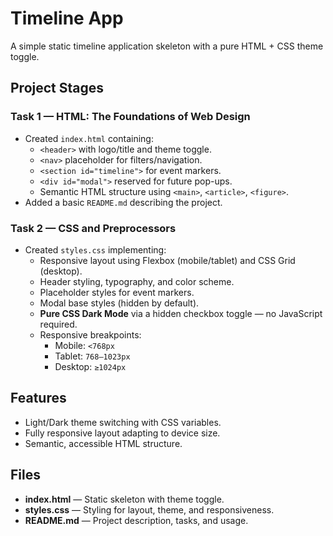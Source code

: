 # Timeline App

A simple static timeline application skeleton with a pure HTML + CSS theme toggle.

## Project Stages

### Task 1 — HTML: The Foundations of Web Design
- Created `index.html` containing:
  - `<header>` with logo/title and theme toggle.
  - `<nav>` placeholder for filters/navigation.
  - `<section id="timeline">` for event markers.
  - `<div id="modal">` reserved for future pop-ups.
  - Semantic HTML structure using `<main>`, `<article>`, `<figure>`.
- Added a basic `README.md` describing the project.

### Task 2 — CSS and Preprocessors
- Created `styles.css` implementing:
  - Responsive layout using Flexbox (mobile/tablet) and CSS Grid (desktop).
  - Header styling, typography, and color scheme.
  - Placeholder styles for event markers.
  - Modal base styles (hidden by default).
  - **Pure CSS Dark Mode** via a hidden checkbox toggle — no JavaScript required.
  - Responsive breakpoints:
    - Mobile: `<768px`
    - Tablet: `768–1023px`
    - Desktop: `≥1024px`

## Features
- Light/Dark theme switching with CSS variables.
- Fully responsive layout adapting to device size.
- Semantic, accessible HTML structure.

## Files
- **index.html** — Static skeleton with theme toggle.
- **styles.css** — Styling for layout, theme, and responsiveness.
- **README.md** — Project description, tasks, and usage.
